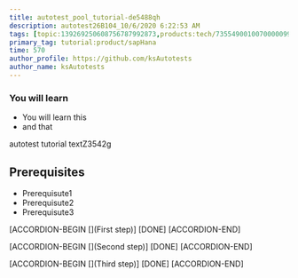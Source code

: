 ```yaml
---
title: autotest_pool_tutorial-de5488qh
description: autotest26B104_10/6/2020 6:22:53 AM
tags: [topic:139269250608756787992873,products:tech/73554900100700000996,tutorial:experience/advanced]
primary_tag: tutorial:product/sapHana
time: 570
author_profile: https://github.com/ksAutotests
author_name: ksAutotests
---
```

### You will learn
- You will learn this
- and that

autotest tutorial textZ3542g

## Prerequisites
- Prerequisute1
- Prerequisute2
- Prerequisute3

[ACCORDION-BEGIN [](First step)]
[DONE]
[ACCORDION-END]

[ACCORDION-BEGIN [](Second step)]
[DONE]
[ACCORDION-END]

[ACCORDION-BEGIN [](Third step)]
[DONE]
[ACCORDION-END]

